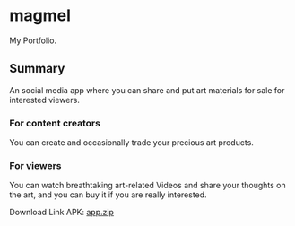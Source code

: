 # magmel
My Portfolio.

## Summary
An social media app where you can share and put art materials for sale for interested viewers.

### For content creators
You can create and occasionally trade your precious art products.

### For viewers
You can watch breathtaking art-related Videos and share your thoughts on the art, and you can buy it if you are really interested.

Download Link
APK: [app.zip](https://github.com/Shingo-Ikeda-1/magmel/files/13452863/app.zip)

